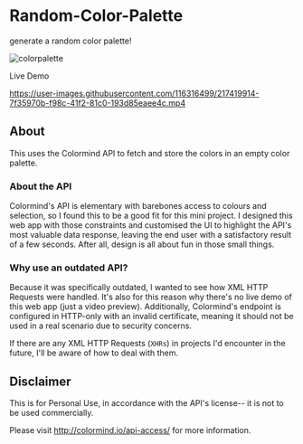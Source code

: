 # Random-Color-Palette
generate a random color palette!

![colorpalette](https://user-images.githubusercontent.com/116316499/217418261-fd32ce79-c453-4d7c-bc88-94541300179c.png)

Live Demo

https://user-images.githubusercontent.com/116316499/217419914-7f35970b-f98c-41f2-81c0-193d85eaee4c.mp4

## About

This uses the Colormind API to fetch and store the colors in an empty color palette.

### About the API

Colormind's API is elementary with barebones access to colours and selection, so I found this to be a good fit for this mini project.
I designed this web app with those constraints and customised the UI to highlight the API's most valuable data response, leaving the end user with a satisfactory result of a few seconds.
After all, design is all about fun in those small things.

### Why use an outdated API?

Because it was specifically outdated, I wanted to see how XML HTTP Requests were handled. It's also for this reason why there's no live demo of this web app (just a video preview).
 Additionally, Colormind's endpoint is configured in HTTP-only with an invalid certificate, meaning it should not be used in a real scenario due to security concerns.

If there are any XML HTTP Requests (`XHRs`) in projects I'd encounter in the future, I'll be aware of how to deal with them.

## Disclaimer
This is for Personal Use, in accordance with the API's license-- it is not to be used commercially.

Please visit http://colormind.io/api-access/ for more information.
